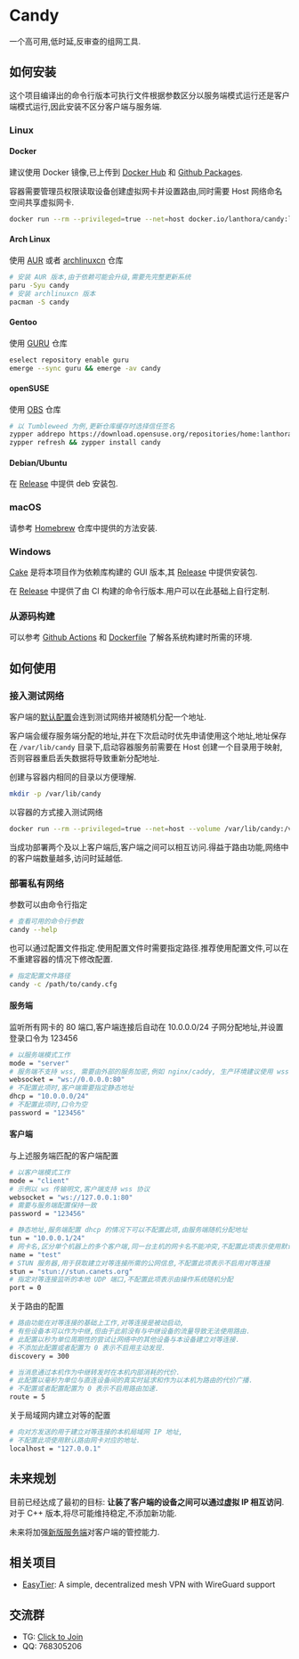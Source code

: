 # Candy

一个高可用,低时延,反审查的组网工具.

## 如何安装

这个项目编译出的命令行版本可执行文件根据参数区分以服务端模式运行还是客户端模式运行,因此安装不区分客户端与服务端.

### Linux

#### Docker

建议使用 Docker 镜像,已上传到 [Docker Hub](https://hub.docker.com/r/lanthora/candy) 和 [Github Packages](https://github.com/lanthora/candy/pkgs/container/candy).

容器需要管理员权限读取设备创建虚拟网卡并设置路由,同时需要 Host 网络命名空间共享虚拟网卡.

```bash
docker run --rm --privileged=true --net=host docker.io/lanthora/candy:latest --help
```

#### Arch Linux

使用 [AUR](https://aur.archlinux.org/packages/candy) 或者 [archlinuxcn](https://github.com/archlinuxcn/repo/tree/master/archlinuxcn/candy) 仓库

```bash
# 安装 AUR 版本,由于依赖可能会升级,需要先完整更新系统
paru -Syu candy
# 安装 archlinuxcn 版本
pacman -S candy
```

#### Gentoo

使用 [GURU](https://github.com/gentoo/guru/tree/master/net-vpn/candy) 仓库

```bash
eselect repository enable guru
emerge --sync guru && emerge -av candy
```

#### openSUSE 

使用 [OBS](https://software.opensuse.org/download/package?package=candy&project=home:lanthora:candy) 仓库

```bash
# 以 Tumbleweed 为例,更新仓库缓存时选择信任签名
zypper addrepo https://download.opensuse.org/repositories/home:lanthora:candy/openSUSE_Tumbleweed/home:lanthora:candy.repo
zypper refresh && zypper install candy
```

#### Debian/Ubuntu

在 [Release](https://github.com/lanthora/candy/releases/latest) 中提供 deb 安装包.

### macOS

请参考 [Homebrew](https://github.com/lanthora/homebrew-repo) 仓库中提供的方法安装.

### Windows

[Cake](https://github.com/lanthora/cake) 是将本项目作为依赖库构建的 GUI 版本,其 [Release](https://github.com/lanthora/cake/releases/latest) 中提供安装包.

在 [Release](https://github.com/lanthora/candy/releases/latest) 中提供了由 CI 构建的命令行版本.用户可以在此基础上自行定制.

### 从源码构建

可以参考 [Github Actions](.github/workflows/check.yaml) 和 [Dockerfile](dockerfile) 了解各系统构建时所需的环境.

## 如何使用

### 接入测试网络

客户端的[默认配置](candy.cfg)会连到测试网络并被随机分配一个地址.

客户端会缓存服务端分配的地址,并在下次启动时优先申请使用这个地址,地址保存在 `/var/lib/candy` 目录下,启动容器服务前需要在 Host 创建一个目录用于映射,否则容器重启丢失数据将导致重新分配地址.

创建与容器内相同的目录以方便理解.

```bash
mkdir -p /var/lib/candy
```

以容器的方式接入测试网络

```bash
docker run --rm --privileged=true --net=host --volume /var/lib/candy:/var/lib/candy docker.io/lanthora/candy:latest
```

当成功部署两个及以上客户端后,客户端之间可以相互访问.得益于路由功能,网络中的客户端数量越多,访问时延越低.

### 部署私有网络

参数可以由命令行指定

```bash
# 查看可用的命令行参数
candy --help
```

也可以通过配置文件指定.使用配置文件时需要指定路径.推荐使用配置文件,可以在不重建容器的情况下修改配置.

```bash
# 指定配置文件路径
candy -c /path/to/candy.cfg
```

#### 服务端

监听所有网卡的 80 端口,客户端连接后自动在 10.0.0.0/24 子网分配地址,并设置登录口令为 123456

```bash
# 以服务端模式工作
mode = "server"
# 服务端不支持 wss, 需要由外部的服务加密,例如 nginx/caddy, 生产环境建议使用 wss
websocket = "ws://0.0.0.0:80"
# 不配置此项时,客户端需要指定静态地址
dhcp = "10.0.0.0/24"
# 不配置此项时,口令为空
password = "123456"
```

#### 客户端

与上述服务端匹配的客户端配置

```bash
# 以客户端模式工作
mode = "client"
# 示例以 ws 传输明文,客户端支持 wss 协议
websocket = "ws://127.0.0.1:80"
# 需要与服务端配置保持一致
password = "123456"

# 静态地址,服务端配置 dhcp 的情况下可以不配置此项,由服务端随机分配地址
tun = "10.0.0.1/24"
# 网卡名,区分单个机器上的多个客户端,同一台主机的网卡名不能冲突,不配置此项表示使用默认网卡名 candy
name = "test"
# STUN 服务器,用于获取建立对等连接所需的公网信息,不配置此项表示不启用对等连接
stun = "stun://stun.canets.org"
# 指定对等连接监听的本地 UDP 端口,不配置此项表示由操作系统随机分配
port = 0
```

关于路由的配置

```bash
# 路由功能在对等连接的基础上工作,对等连接是被动启动,
# 有些设备本可以作为中继,但由于此前没有与中继设备的流量导致无法使用路由.
# 此配置以秒为单位周期性的尝试让网络中的其他设备与本设备建立对等连接.
# 不添加此配置或者配置为 0 表示不启用主动发现.
discovery = 300

# 当消息通过本机作为中继转发时在本机内部消耗的代价.
# 此配置以毫秒为单位与直连设备间的真实时延求和作为以本机为路由的代价广播.
# 不配置或者配置配置为 0 表示不启用路由加速.
route = 5
```

关于局域网内建立对等的配置

```bash
# 向对方发送的用于建立对等连接的本机局域网 IP 地址,
# 不配置此项使用默认路由网卡对应的地址.
localhost = "127.0.0.1"
```

## 未来规划

目前已经达成了最初的目标: __让装了客户端的设备之间可以通过虚拟 IP 相互访问__.对于 C++ 版本,将尽可能维持稳定,不添加新功能.

未来将加强[新版服务端](https://github.com/lanthora/cucurbita)对客户端的管控能力.

## 相关项目

- [EasyTier](https://github.com/EasyTier/EasyTier): A simple, decentralized mesh VPN with WireGuard support

## 交流群

- TG: [Click to Join](https://t.me/CandyUserGroup)
- QQ: 768305206
